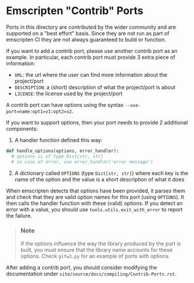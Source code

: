 Emscripten "Contrib" Ports
==========================

Ports in this directory are contributed by the wider community and are
supported on a "best effort" basis.  Since they are not run as part of
emscripten CI they are not always guaranteed to build or function.

If you want to add a contrib port, please use another contrib port as 
an example. In particular, each contrib port must provide 3 extra piece
of information:

* `URL`: the url where the user can find more information about 
  the project/port
* `DESCRIPTION`: a (short) description of what the project/port 
  is about
* `LICENSE`: the license used by the project/port

A contrib port can have options using the syntax 
`--use-port=name:opt1=v1:opt2=v2`.

If you want to support options, then your port needs to provide 2 
additional components:

1. A handler function defined this way:
```python
def handle_options(options, error_handler):
  # options is of type Dict[str, str]
  # in case of error, use error_handler('error message')
```
2. A dictionary called `OPTIONS` (type `Dict[str, str]`) where each key is the 
   name of the option and the value is a short description of what it does 

When emscripten detects that options have been provided, it parses them and
check that they are valid option names for this port (using `OPTIONS`). It then
calls the handler function with these (valid) options. If you detect an error
with a value, you should use `tools.utils.exit_with_error` to report the 
failure.

> ### Note
> If the options influence the way the library produced by the port is built, 
> you must ensure that the library name accounts for these options. Check 
> `glfw3.py` for an example of ports with options.

After adding a contrib port, you should consider modifying the documentation 
under `site/source/docs/compiling/Contrib-Ports.rst`.